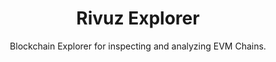 <h1 align="center">Rivuz Explorer</h1>
<p align="center">Blockchain Explorer for inspecting and analyzing EVM Chains.</p>
